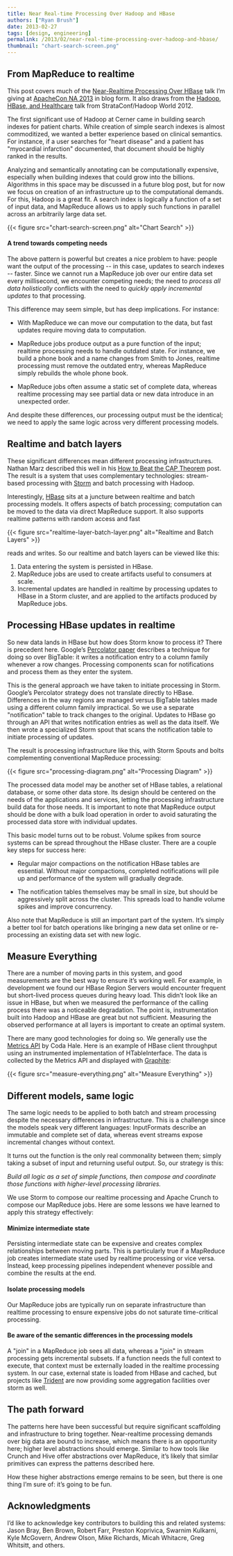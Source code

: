 ```yaml
---
title: Near Real-time Processing Over Hadoop and HBase
authors: ["Ryan Brush"]
date: 2013-02-27
tags: [design, engineering]
permalink: /2013/02/near-real-time-processing-over-hadoop-and-hbase/
thumbnail: "chart-search-screen.png"
---
```


## From MapReduce to realtime

This post covers much of the [Near-Realtime Processing Over HBase](http://na.apachecon.com/schedule/presentation/161/) talk I’m giving at [ApacheCon NA 2013](http://na.apachecon.com/) in blog form. It also draws from the [Hadoop, HBase, and Healthcare](http://strataconf.com/stratany2012/public/schedule/detail/25387) talk from StrataConf/Hadoop World 2012.

The first significant use of Hadoop at Cerner came in building search indexes for patient charts. While creation of simple search indexes is almost commoditized, we wanted a better experience based on clinical semantics. For instance, if a user searches for "heart disease" and a patient has "myocardial infarction" documented, that document should be highly ranked in the results.

Analyzing and semantically annotating can be computationally expensive, especially when building indexes that could grow into the billions. Algorithms in this space may be discussed in a future blog post, but for now we focus on creation of an infrastructure up to the computational demands. For this, Hadoop is a great fit. A search index is logically a function of a set of input data, and MapReduce allows us to apply such functions in parallel across an arbitrarily large data set.

{{< figure src="chart-search-screen.png" alt="Chart Search" >}}

#### A trend towards competing needs

The above pattern is powerful but creates a nice problem to have: people want the output of the processing -- in this case, updates to search indexes -- faster. Since we cannot run a MapReduce job over our entire data set every millisecond, we encounter competing needs; the need to _process all data holistically_ conflicts with the need to _quickly apply incremental updates_ to that processing.

This difference may seem simple, but has deep implications.  For instance:

* With MapReduce we can move our computation to the data, but fast updates require moving data to computation.

* MapReduce jobs produce output as a pure function of the input; realtime processing needs to handle outdated state. For instance, we build a phone book and a name changes from Smith to Jones, realtime processing must remove the outdated entry, whereas MapReduce simply rebuilds the whole phone book.

* MapReduce jobs often assume a static set of complete data, whereas realtime processing may see partial data or new data introduce in an unexpected order.

And despite these differences, our processing output must be the identical; we need to apply the same logic across very different processing models.

## Realtime and batch layers

These significant differences mean different processing infrastructures. Nathan Marz described this well in his [How to Beat the CAP Theorem](http://nathanmarz.com/blog/how-to-beat-the-cap-theorem.html) post. The result is a system that uses complementary technologies: stream-based processing with [Storm](http://storm-project.net/") and batch processing with Hadoop.

Interestingly, [HBase](http://hbase.apache.org/") sits at a juncture between realtime and batch processing models. It offers aspects of batch processing; computation can be moved to the data via direct MapReduce support. It also supports realtime patterns with random access and fast

{{< figure src="realtime-layer-batch-layer.png" alt="Realtime and Batch Layers" >}}

reads and writes. So our realtime and batch layers can be viewed like this:

1. Data entering the system is persisted in HBase.
2. MapReduce jobs are used to create artifacts useful to consumers at scale.
3. Incremental updates are handled in realtime by processing updates to HBase in a Storm cluster, and are applied to the artifacts produced by MapReduce jobs.

## Processing HBase updates in realtime

So new data lands in HBase but how does Storm know to process it? There is precedent here. Google’s [Percolator paper](http://research.google.com/pubs/pub36726.html) describes a technique for doing so over BigTable: it writes a notification entry to a column family whenever a row changes. Processing components scan for notifications and process them as they enter the system.

This is the general approach we have taken to initiate processing in Storm. Google’s Percolator strategy does not translate directly to HBase. Differences in the way regions are managed versus BigTable tables made using a different column family impractical. So we use a separate "notification" table to track changes to the original.  Updates to HBase go through an API that writes notification entries as well as the data itself. We then wrote a specialized Storm spout that scans the notification table to initiate processing of updates.

The result is processing infrastructure like this, with Storm Spouts and bolts complementing conventional MapReduce processing:

{{< figure src="processing-diagram.png" alt="Processing Diagram" >}}

The processed data model may be another set of HBase tables, a relational database, or some other data store. Its design should be centered on the needs of the applications and services, letting the processing infrastructure build data for those needs. It is important to note that MapReduce output should be done with a bulk load operation in order to avoid saturating the processed data store with individual updates.

This basic model turns out to be robust. Volume spikes from source systems can be spread throughout the HBase cluster. There are a couple key steps for success here:

* Regular major compactions on the notification HBase tables are essential. Without major compactions, completed notifications will pile up and performance of the system will gradually degrade.

* The notification tables themselves may be small in size, but should be aggressively split across the cluster. This spreads load to handle volume spikes and improve concurrency.

Also note that MapReduce is still an important part of the system. It’s simply a better tool for batch operations like bringing a new data set online or re-processing an existing data set with new logic.

## Measure Everything

There are a number of moving parts in this system, and good measurements are the best way to ensure it’s working well. For example, in development we found our HBase Region Servers would encounter frequent but short-lived process queues during heavy load. This didn’t look like an issue in HBase, but when we measured the performance of the calling process there was a noticeable degradation. The point is, instrumentation built into Hadoop and HBase are great but not sufficient. Measuring the observed performance at all layers is important to create an optimal system.

There are many good technologies for doing so. We generally use the [Metrics API](https://github.com/codahale/metrics) by Coda Hale. Here is an example of HBase client throughput using an instrumented implementation of HTableInterface. The data is collected by the Metrics API and displayed with [Graphite](http://graphite.wikidot.com/):

{{< figure src="measure-everything.png" alt="Measure Everything" >}}

## Different models, same logic

The same logic needs to be applied to both batch and stream processing despite the necessary differences in infrastructure. This is a challenge since the models speak very different languages: InputFormats describe an immutable and complete set of data, whereas event streams expose incremental changes without context.

It turns out the function is the only real commonality between them; simply taking a subset of input and returning useful output. So, our strategy is this:

_Build all logic as a set of simple functions, then compose and coordinate those functions with higher-level processing libraries._

We use Storm to compose our realtime processing and Apache Crunch to compose our MapReduce jobs. Here are some lessons we have learned to apply this strategy effectively:

#### Minimize intermediate state

Persisting intermediate state can be expensive and creates complex relationships between moving parts. This is particularly true if a MapReduce job creates intermediate state used by realtime processing or vice versa. Instead, keep processing pipelines independent whenever possible and combine the results at the end.

#### Isolate processing models

Our MapReduce jobs are typically run on separate infrastructure than realtime processing to ensure expensive jobs do not saturate time-critical processing.

#### Be aware of the semantic differences in the processing models

A "join" in a MapReduce job sees all data, whereas a "join" in stream processing gets incremental subsets. If a function needs the full context to execute, that context must be externally loaded in the realtime processing system. In our case, external state is loaded from HBase and cached, but projects like [Trident](http://engineering.twitter.com/2012/08/trident-high-level-abstraction-for.html) are now providing some aggregation facilities over storm as well.

## The path forward

The patterns here have been successful but require significant scaffolding and infrastructure to bring together. Near-realtime processing demands over big data are bound to increase, which means there is an opportunity here; higher level abstractions should emerge. Similar to how tools like Crunch and Hive offer abstractions over MapReduce, it’s likely that similar primitives can express the patterns described here.

How these higher abstractions emerge remains to be seen, but there is one thing I’m sure of: it’s going to be fun.

## Acknowledgments

I’d like to acknowledge key contributors to building this and related systems: Jason Bray, Ben Brown, Robert Farr, Preston Koprivica, Swarnim Kulkarni, Kyle McGovern, Andrew Olson, Mike Richards, Micah Whitacre, Greg Whitsitt, and others.
